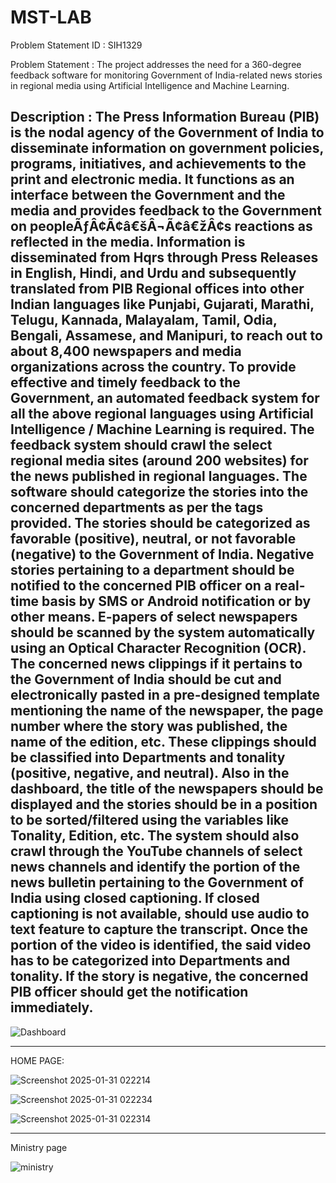 # MST-LAB

Problem Statement ID : SIH1329

Problem Statement : The project addresses the need for a 360-degree feedback software for monitoring Government of India-related news stories in regional media using Artificial Intelligence and Machine Learning.


Description :
The Press Information Bureau (PIB) is the nodal agency of the Government of India to disseminate information on government policies, programs, initiatives, and achievements to the print and electronic media. It functions as an interface between the Government and the media and provides feedback to the Government on peopleÃƒÂ¢Ã¢â€šÂ¬Ã¢â€žÂ¢s reactions as reflected in the media. Information is disseminated from Hqrs through Press Releases in English, Hindi, and Urdu and subsequently translated from PIB Regional offices into other Indian languages like Punjabi, Gujarati, Marathi, Telugu, Kannada, Malayalam, Tamil, Odia, Bengali, Assamese, and Manipuri, to reach out to about 8,400 newspapers and media organizations across the country. To provide effective and timely feedback to the Government, an automated feedback system for all the above regional languages using Artificial Intelligence / Machine Learning is required. The feedback system should crawl the select regional media sites (around 200 websites) for the news published in regional languages. The software should categorize the stories into the concerned departments as per the tags provided. The stories should be categorized as favorable (positive), neutral, or not favorable (negative) to the Government of India. Negative stories pertaining to a department should be notified to the concerned PIB officer on a real-time basis by SMS or Android notification or by other means. E-papers of select newspapers should be scanned by the system automatically using an Optical Character Recognition (OCR). The concerned news clippings if it pertains to the Government of India should be cut and electronically pasted in a pre-designed template mentioning the name of the newspaper, the page number where the story was published, the name of the edition, etc. These clippings should be classified into Departments and tonality (positive, negative, and neutral). Also in the dashboard, the title of the newspapers should be displayed and the stories should be in a position to be sorted/filtered using the variables like Tonality, Edition, etc. The system should also crawl through the YouTube channels of select news channels and identify the portion of the news bulletin pertaining to the Government of India using closed captioning. If closed captioning is not available, should use audio to text feature to capture the transcript. Once the portion of the video is identified, the said video has to be categorized into Departments and tonality. If the story is negative, the concerned PIB officer should get the notification immediately.
---------------------------------------------------------------------------------------------------------------------------------------------------------------------------------------------------------------------
![Dashboard](https://github.com/user-attachments/assets/7132b00a-dbd5-479b-897a-a1ad0c452609)

---------------------------------------------------------------------------------------------------------------------------------------------------------------------------------------------------------------------

HOME PAGE:

![Screenshot 2025-01-31 022214](https://github.com/user-attachments/assets/c8e81508-5d8b-4d6d-88bb-404d1d682447)

![Screenshot 2025-01-31 022234](https://github.com/user-attachments/assets/b0f9e66c-50ef-4279-b09d-bcbce0419a11)

![Screenshot 2025-01-31 022314](https://github.com/user-attachments/assets/709360dc-8c6e-40c8-9127-cba9262bba70)


---------------------------------------------------------------------------------------------------------------------------------------------------------------------------------------------------------------------

Ministry page

![ministry](https://github.com/user-attachments/assets/0c6eebb9-6bc5-4b38-8c49-565747192436)


